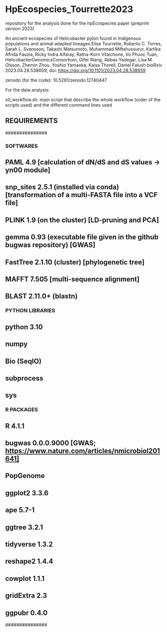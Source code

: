 # HpEcospecies_Tourrette2023
repository for the analysis done for the hpEcospecies paper (preprint version 2023)

An ancient ecospecies of Helicobacter pylori found in Indigenous populations and animal adapted lineages
Elise Tourrette, Roberto C. Torres, Sarah L. Svensson, Takashi Matsumoto, Muhammad Miftahussurur, Kartika Afrida Fauzia, Ricky Indra Alfaray, Ratha-Korn Vilaichone, Vo Phuoc Tuan, HelicobacterGenomicsConsortium, Difei Wang, Abbas Yadegar, Lisa M. Olsson, Zhemin Zhou, Yoshio Yamaoka, Kaisa Thorell, Daniel Falush
bioRxiv 2023.04.28.538659; doi: https://doi.org/10.1101/2023.04.28.538659

zenodo (for the code): 10.5281/zenodo.12740447

For the data analysis:

s0_workflow.sh: main script that describe the whole workflow (order of the scripts used) and the different command lines used

## REQUIREMENTS
###############
### SOFTWARES
## PAML 4.9 [calculation of dN/dS and dS values -> yn00 module]
## snp_sites 2.5.1 (installed via conda) [transformation of a multi-FASTA file into a VCF file]
## PLINK 1.9 (on the cluster) [LD-pruning and PCA]
## gemma 0.93 (executable file given in the github bugwas repository) [GWAS]
## FastTree 2.1.10 (cluster) [phylogenetic tree]
## MAFFT 7.505 [multi-sequence alignment]
## BLAST 2.11.0+ (blastn)

### PYTHON LIBRARIES
## python 3.10
## numpy
## Bio (SeqIO)
## subprocess
## sys

### R PACKAGES
## R 4.1.1
## bugwas 0.0.0.9000 [GWAS; https://www.nature.com/articles/nmicrobiol201641]
## PopGenome
## ggplot2 3.3.6
## ape 5.7-1
## ggtree 3.2.1
## tidyverse 1.3.2
## reshape2 1.4.4
## cowplot 1.1.1
## gridExtra 2.3
## ggpubr 0.4.0
###############



